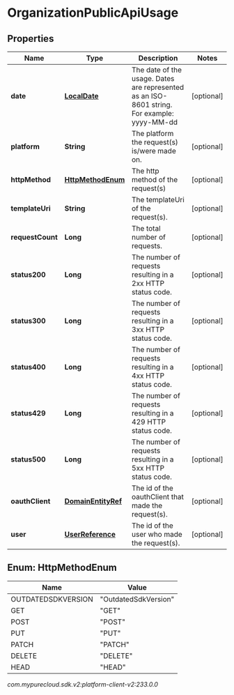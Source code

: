 # OrganizationPublicApiUsage


## Properties

| Name | Type | Description | Notes |
| ------------ | ------------- | ------------- | ------------- |
| **date** | [**LocalDate**](LocalDate) | The date of the usage. Dates are represented as an ISO-8601 string. For example: yyyy-MM-dd |  [optional] |
| **platform** | **String** | The platform the request(s) is/were made on. |  [optional] |
| **httpMethod** | [**HttpMethodEnum**](#Enum--HttpMethodEnum) | The http method of the request(s) |  [optional] |
| **templateUri** | **String** | The templateUri of the request(s). |  [optional] |
| **requestCount** | **Long** | The total number of requests. |  [optional] |
| **status200** | **Long** | The number of requests resulting in a 2xx HTTP status code. |  [optional] |
| **status300** | **Long** | The number of requests resulting in a 3xx HTTP status code. |  [optional] |
| **status400** | **Long** | The number of requests resulting in a 4xx HTTP status code. |  [optional] |
| **status429** | **Long** | The number of requests resulting in a 429 HTTP status code. |  [optional] |
| **status500** | **Long** | The number of requests resulting in a 5xx HTTP status code. |  [optional] |
| **oauthClient** | [**DomainEntityRef**](DomainEntityRef) | The id of the oauthClient that made the request(s). |  [optional] |
| **user** | [**UserReference**](UserReference) | The id of the user who made the request(s). |  [optional] |


## Enum: HttpMethodEnum

| Name | Value |
| ---- | ----- |
| OUTDATEDSDKVERSION | &quot;OutdatedSdkVersion&quot; | 
| GET | &quot;GET&quot; | 
| POST | &quot;POST&quot; | 
| PUT | &quot;PUT&quot; | 
| PATCH | &quot;PATCH&quot; | 
| DELETE | &quot;DELETE&quot; | 
| HEAD | &quot;HEAD&quot; | 




_com.mypurecloud.sdk.v2:platform-client-v2:233.0.0_
